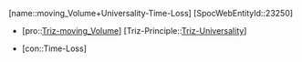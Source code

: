 ﻿---
type: TrizContradiction
aliases:
- moving_Volume+Universality-Time-Loss
license: CC BY-SA 4.0
copyright: https://github.com/SpocWeb
IsDeleted: false
IsReadOnly: false
Confidential: public
tags: 
- Triz/Contradiction
---
[name::moving_Volume+Universality-Time-Loss]
[SpocWebEntityId::23250]
+ [pro::[Triz-moving_Volume](tech/Triz/Parameter/Triz-moving_Volume.md)]
[Triz-Principle::[Triz-Universality](tech/Triz/Principle/Triz-Universality.md)]
- [con::Time-Loss]


